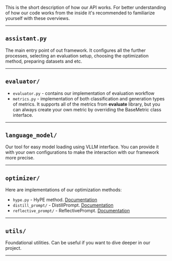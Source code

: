 This is the short description of how our API works.
For better understanding of how our code works from the inside it's recommended to familiarize yourself with these overviews.

---
## `assistant.py`
The main entry point of out framework. It configures all the further processes, selecting an evaluation setup, choosing the optimization method, preparing datasets and etc.

---
## `evaluator/`
- `evaluator.py` - contains our implementation of evaluation workflow
- `metrics.py` - implementation of both classification and generation types of metrics. It supports all of the metrics from **evaluate** library, but you can always create your own metric by overriding the BaseMetric class interface.

---
## `language_model/`
Our tool for easy model loading using VLLM interface. You can provide it with your own configurations to make the interaction with our framework more precise. 

---
## `optimizer/`
Here are implementations of our optimization methods:
- `hype.py` - HyPE method. <a href="https://github.com/CTLab-ITMO/CoolPrompt/blob/master/coolprompt/optimizer/hype/README.md.md">Documentation</a>
- `distill_prompt/` - DistillPrompt. <a href="https://github.com/CTLab-ITMO/CoolPrompt/blob/master/coolprompt/optimizer/distill_prompt/README.md">Documentation</a>
- `reflective_prompt/` - ReflectivePrompt. <a href="https://github.com/CTLab-ITMO/CoolPrompt/blob/master/coolprompt/optimizer/reflective_prompt/README.md">Documentation</a>

---
## `utils/`
Foundational utilities. Can be useful if you want to dive deeper in our project.


---

